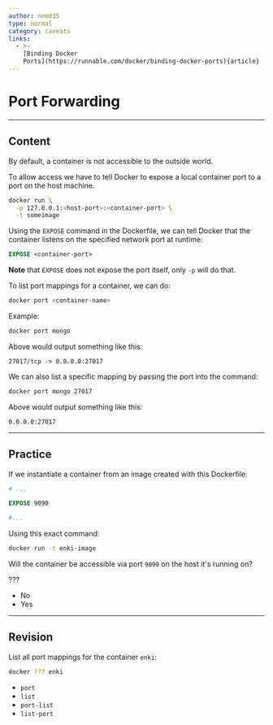 ```yaml
---
author: nem035
type: normal
category: caveats
links:
  - >-
    [Binding Docker
    Ports](https://runnable.com/docker/binding-docker-ports){article}
---
```


# Port Forwarding


---

## Content

By default, a container is not accessible to the outside world.

To allow access we have to tell Docker to expose a local container port to a port on the host machine.

```bash
docker run \
  -p 127.0.0.1:<host-port>:<container-port> \
  -t someimage
```

Using the `EXPOSE` command in the Dockerfile, we can tell Docker that the container listens on the specified network port at runtime:

```Dockerfile
EXPOSE <container-port>
```

**Note** that `EXPOSE` does not expose the port itself, only `-p` will do that.

To list port mappings for a container, we can do:

```bash
docker port <container-name>
```

Example:

```bash
docker port mongo
```

Above would output something like this:

```plain-text
27017/tcp -> 0.0.0.0:27017
```

We can also list a specific mapping by passing the port into the command:

```bash
docker port mongo 27017
```

Above would output something like this:

```plain-text
0.0.0.0:27017
```


---

## Practice

If we instantiate a container from an image created with this Dockerfile:

```Dockerfile
# ...

EXPOSE 9090

#...
```

Using this exact command:

```bash
docker run -t enki-image
```

Will the container be accessible via port `9090` on the host it's running on?

???

* No
* Yes


---

## Revision

List all port mappings for the container `enki`:

```bash
docker ??? enki
```

* `port`
* `list`
* `port-list`
* `list-port`
